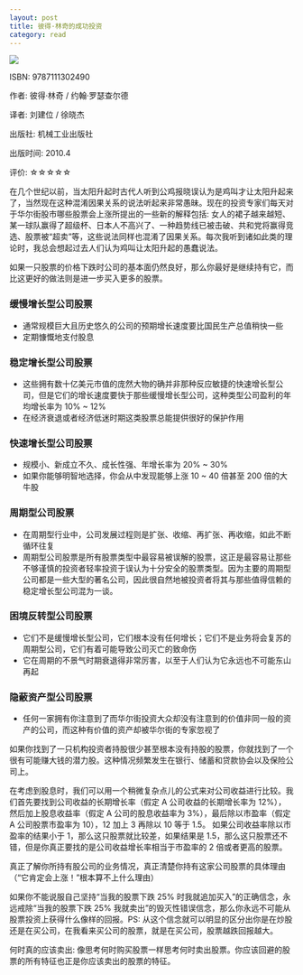 ```yaml
---
layout: post
title: 彼得·林奇的成功投资
category: read
---
```

<img class="cover" src="/images/2014/12/9787111302490.jpg" />

ISBN: 9787111302490

作者: 彼得·林奇 / 约翰·罗瑟查尔德 

译者: 刘建位 / 徐晓杰 

出版社: 机械工业出版社

出版时间: 2010.4

评价: ☆☆☆☆☆

在几个世纪以前，当太阳升起时古代人听到公鸡报晓误认为是鸡叫才让太阳升起来了，当然现在这种混淆因果关系的说法听起来非常愚昧。现在的投资专家们每天对于华尔街股市哪些股票会上涨所提出的一些新的解释包括: 女人的裙子越来越短、某一球队赢得了超级杯、日本人不高兴了、一种趋势线已被击破、共和党将赢得竞选、股票被“超卖”等，这些说法同样也混淆了因果关系。每次我听到诸如此类的理论时，我总会想起过去人们认为鸡叫让太阳升起的愚蠢说法。

如果一只股票的价格下跌时公司的基本面仍然良好，那么你最好是继续持有它，而比这更好的做法则是进一步买入更多的股票。

### 缓慢增长型公司股票
* 通常规模巨大且历史悠久的公司的预期增长速度要比国民生产总值稍快一些
* 定期慷慨地支付股息

### 稳定增长型公司股票
* 这些拥有数十亿美元市值的庞然大物的确并非那种反应敏捷的快速增长型公司，但是它们的增长速度要快于那些缓慢增长型公司，这种类型公司盈利的年均增长率为 10% ~ 12%
* 在经济衰退或者经济低迷时期这类股票总能提供很好的保护作用

### 快速增长型公司股票
* 规模小、新成立不久、成长性强、年增长率为 20% ~ 30%
* 如果你能够明智地选择，你会从中发现能够上涨 10 ~ 40 倍甚至 200 倍的大牛股

### 周期型公司股票
* 在周期型行业中，公司发展过程则是扩张、收缩、再扩张、再收缩，如此不断循环往复
* 周期型公司股票是所有股票类型中最容易被误解的股票，这正是最容易让那些不够谨慎的投资者轻率投资于误认为十分安全的股票类型。因为主要的周期型公司都是一些大型的著名公司，因此很自然地被投资者将其与那些值得信赖的稳定增长型公司混为一谈。

### 困境反转型公司股票
* 它们不是缓慢增长型公司，它们根本没有任何增长；它们不是业务将会复苏的周期型公司，它们有着可能导致公司灭亡的致命伤
* 它在周期的不景气时期衰退得非常厉害，以至于人们认为它永远也不可能东山再起

### 隐蔽资产型公司股票
* 任何一家拥有你注意到了而华尔街投资大众却没有注意到的价值非同一般的资产的公司，而这种有价值的资产却被华尔街的专家忽视了

如果你找到了一只机构投资者持股很少甚至根本没有持股的股票，你就找到了一个很有可能赚大钱的潜力股。这种情况频繁发生在银行、储蓄和贷款协会以及保险公司上。

在考虑到股息时，我们可以用一个稍微复杂点儿的公式来对公司收益进行比较。我们首先要找到公司收益的长期增长率（假定 A 公司收益的长期增长率为 12%），然后加上股息收益率（假定 A 公司的股息收益率为 3%），最后除以市盈率（假定 A 公司股票市盈率为 10），12 加上 3 再除以 10 等于 1.5。
如果公司收益率除以市盈率的结果小于 1，那么这只股票就比较差，如果结果是 1.5，那么这只股票还不错，但是你真正要找的是公司收益增长率相当于市盈率的 2 倍或者更高的股票。

真正了解你所持有股公司的业务情况，真正清楚你持有这家公司股票的具体理由（“它肯定会上涨！”根本算不上什么理由）

如果你不能说服自己坚持“当我的股票下跌 25% 时我就追加买入”的正确信念，永远戒除“当我的股票下跌 25% 我就卖出”的毁灭性错误信念，那么你永远不可能从股票投资上获得什么像样的回报。PS: 从这个信念就可以明显的区分出你是在炒股还是在买公司，在我看来买公司的股票，就是在买公司，股票越跌回报越大。

何时真的应该卖出: 像思考何时购买股票一样思考何时卖出股票。你应该回避的股票的所有特征也正是你应该卖出的股票的特征。